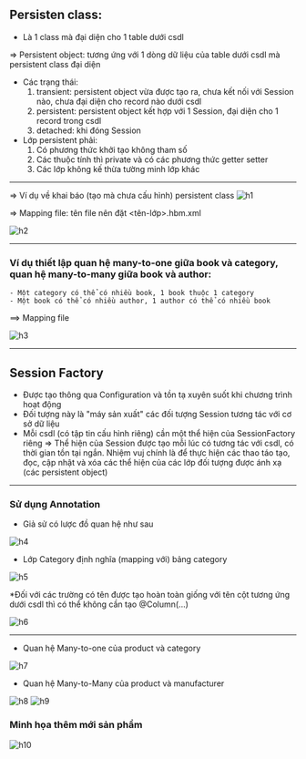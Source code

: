 ## Persisten class:
- Là 1 class mà đại diện cho 1 table dưới csdl

=> Persistent object: tương ứng với 1 dòng dữ liệu của table dưới csdl mà persistent class đại diện
- Các trạng thái:
	1. transient: persistent object vừa được tạo ra, chưa kết nối với Session nào, chưa đại diện cho record nào dưới csdl
	2. persistent: persistent object kết hợp với 1 Session, đại diện cho 1 record trong csdl
	3. detached: khi đóng Session 
- Lớp persistent phải:
	1. Có phương thức khởi tạo không tham số
	2. Các thuộc tính thì private và có các phương thức getter setter
	3. Các lớp không kế thừa tường minh lớp khác
---
=> Ví dụ về khai báo (tạo mà chưa cấu hình) persistent class
![h1](https://user-images.githubusercontent.com/49097311/199010460-352e4458-39a6-44e3-b86e-9f9203bca1c8.PNG)

=> Mapping file: tên file nên đặt <tên-lớp>.hbm.xml

![h2](https://user-images.githubusercontent.com/49097311/199010729-f9eb487f-28a9-4430-923e-4b86f1261a7d.PNG)

---
### Ví dụ thiết lập quan hệ many-to-one giữa book và category, quan hệ many-to-many giữa book và author:
	- Một category có thể có nhiều book, 1 book thuộc 1 category
	- Một book có thể có nhiều author, 1 author có thể có nhiều book
	
==> Mapping file

![h3](https://user-images.githubusercontent.com/49097311/199011103-fe0c8514-09d0-4ffb-abae-edd2ccb13929.PNG)

----
## Session Factory
- Được tạo thông qua Configuration và tồn tạ xuyên suốt khi chương trình hoạt động
- Đối tượng này là "máy sản xuất" các đối tượng Session tương tác với cơ sở dữ liệu
- Mỗi csdl (có tập tin cấu hình riêng) cần một thể hiện của SessionFactory riêng
=> Thể hiện của Session được tạo mỗi lúc có tương tác với csdl, có thời gian tồn tại ngắn. Nhiệm vuj chính là để thực hiện các thao táo tạo, đọc, cập nhật và xóa các thể hiện của các lớp đối tượng được ánh xạ (các persistent object)
-------------------------
### Sử dụng Annotation
- Giả sử có lược đồ quan hệ như sau

![h4](https://user-images.githubusercontent.com/49097311/199011580-47ed2c97-e0b4-436e-8958-c38475a0f7a1.PNG)


- Lớp Category định nghĩa (mapping với) bảng category

![h5](https://user-images.githubusercontent.com/49097311/199011873-8953a0fe-777f-4c19-a712-f4b758b13ba9.PNG)

*Đối với các trường có tên được tạo hoàn toàn giống với tên cột tương ứng dưới csdl thì có thể không cần tạo @Column(...)

![h6](https://user-images.githubusercontent.com/49097311/199408318-0e2374d1-c9ac-4693-a12f-2c1eb0afd430.PNG)

-----
- Quan hệ Many-to-one của product và category

![h7](https://user-images.githubusercontent.com/49097311/199408427-06c2d248-fd7f-44f6-a049-f7478ef92799.PNG)

- Quan hệ Many-to-Many của product và manufacturer

![h8](https://user-images.githubusercontent.com/49097311/199408621-204954ca-2b50-40ca-a323-2f8c0d255d69.PNG)
![h9](https://user-images.githubusercontent.com/49097311/199408630-ec787843-6ad6-4738-b7e4-058889bf0f72.PNG)

### Minh họa thêm mới sản phẩm

![h10](https://user-images.githubusercontent.com/49097311/199408642-ec78ee02-12f4-4325-b369-0d48689eb87c.PNG)
 

